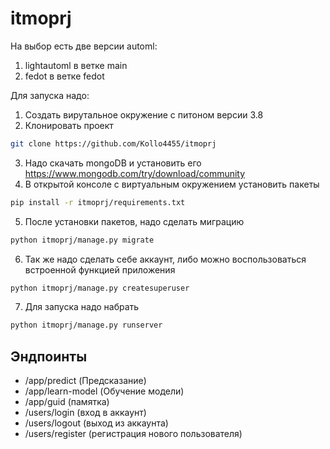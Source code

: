 # itmoprj

На выбор есть две версии automl:
1. lightautoml в ветке main
2. fedot в ветке fedot

Для запуска надо:  
1. Создать вирутальное окружение с питоном версии 3.8
2. Клонировать проект
```bash
git clone https://github.com/Kollo4455/itmoprj
```
3. Надо скачать mongoDB и установить его https://www.mongodb.com/try/download/community
4. В открытой консоле с виртуальным окружением установить пакеты
```bash
pip install -r itmoprj/requirements.txt
```
5. После установки пакетов, надо сделать миграцию
```bash
python itmoprj/manage.py migrate
```
6. Так же надо сделать себе аккаунт, либо можно воспользоваться встроенной функцией приложения
```bash
python itmoprj/manage.py createsuperuser
```
7. Для запуска надо набрать
```bash
python itmoprj/manage.py runserver
```
## Эндпоинты

* /app/predict (Предсказание)
* /app/learn-model (Обучение модели)
* /app/guid (памятка)
* /users/login (вход в аккаунт)
* /users/logout (выход из аккаунта)
* /users/register (регистрация нового пользователя)

